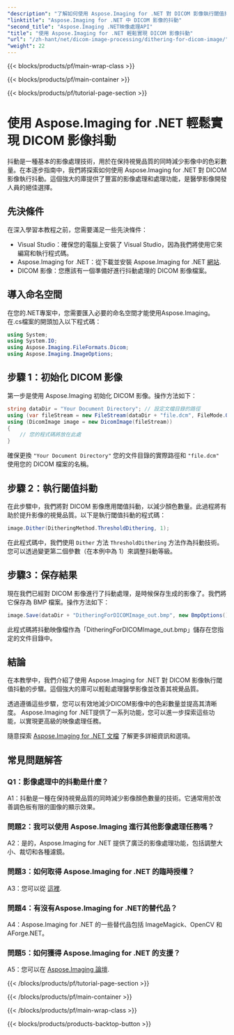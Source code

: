 ```yaml
---
"description": "了解如何使用 Aspose.Imaging for .NET 對 DICOM 影像執行閾值抖動。輕鬆提升影像品質並減少調色板。"
"linktitle": "Aspose.Imaging for .NET 中 DICOM 影像的抖動"
"second_title": "Aspose.Imaging .NET映像處理API"
"title": "使用 Aspose.Imaging for .NET 輕鬆實現 DICOM 影像抖動"
"url": "/zh-hant/net/dicom-image-processing/dithering-for-dicom-image/"
"weight": 22
---
```


{{< blocks/products/pf/main-wrap-class >}}

{{< blocks/products/pf/main-container >}}

{{< blocks/products/pf/tutorial-page-section >}}

# 使用 Aspose.Imaging for .NET 輕鬆實現 DICOM 影像抖動

抖動是一種基本的影像處理技術，用於在保持視覺品質的同時減少影像中的色彩數量。在本逐步指南中，我們將探索如何使用 Aspose.Imaging for .NET 對 DICOM 影像執行抖動。這個強大的庫提供了豐富的影像處理和處理功能，是醫學影像開發人員的絕佳選擇。 

## 先決條件

在深入學習本教程之前，您需要滿足一些先決條件：

- Visual Studio：確保您的電腦上安裝了 Visual Studio，因為我們將使用它來編寫和執行程式碼。
- Aspose.Imaging for .NET：從下載並安裝 Aspose.Imaging for .NET [網站](https://releases。aspose.com/imaging/net/).
- DICOM 影像：您應該有一個準備好進行抖動處理的 DICOM 影像檔案。

## 導入命名空間

在您的.NET專案中，您需要匯入必要的命名空間才能使用Aspose.Imaging。在.cs檔案的開頭加入以下程式碼：

```csharp
using System;
using System.IO;
using Aspose.Imaging.FileFormats.Dicom;
using Aspose.Imaging.ImageOptions;
```

## 步驟 1：初始化 DICOM 影像

第一步是使用 Aspose.Imaging 初始化 DICOM 影像。操作方法如下：

```csharp
string dataDir = "Your Document Directory"; // 設定文檔目錄的路徑
using (var fileStream = new FileStream(dataDir + "file.dcm", FileMode.Open, FileAccess.Read))
using (DicomImage image = new DicomImage(fileStream))
{
    // 您的程式碼將放在此處
}
```

確保更換 `"Your Document Directory"` 您的文件目錄的實際路徑和 `"file.dcm"` 使用您的 DICOM 檔案的名稱。

## 步驟 2：執行閾值抖動

在此步驟中，我們將對 DICOM 影像應用閾值抖動，以減少顏色數量。此過程將有助於提升影像的視覺品質。以下是執行閾值抖動的程式碼：

```csharp
image.Dither(DitheringMethod.ThresholdDithering, 1);
```

在此程式碼中，我們使用 `Dither` 方法 `ThresholdDithering` 方法作為抖動技術。您可以透過變更第二個參數（在本例中為 1）來調整抖動等級。

## 步驟3：保存結果

現在我們已經對 DICOM 影像進行了抖動處理，是時候保存生成的影像了。我們將它保存為 BMP 檔案。操作方法如下：

```csharp
image.Save(dataDir + "DitheringForDICOMImage_out.bmp", new BmpOptions());
```

此程式碼將抖動映像檔作為「DitheringForDICOMImage_out.bmp」儲存在您指定的文件目錄中。

## 結論

在本教學中，我們介紹了使用 Aspose.Imaging for .NET 對 DICOM 影像執行閾值抖動的步驟。這個強大的庫可以輕鬆處理醫學影像並改善其視覺品質。

透過遵循這些步驟，您可以有效地減少DICOM影像中的色彩數量並提高其清晰度。 Aspose.Imaging for .NET提供了一系列功能，您可以進一步探索這些功能，以實現更高級的映像處理任務。

隨意探索 [Aspose.Imaging for .NET 文檔](https://reference.aspose.com/imaging/net/) 了解更多詳細資訊和選項。

## 常見問題解答

### Q1：影像處理中的抖動是什麼？

A1：抖動是一種在保持視覺品質的同時減少影像顏色數量的技術。它通常用於改善調色板有限的圖像的顯示效果。

### 問題2：我可以使用 Aspose.Imaging 進行其他影像處理任務嗎？

A2：是的，Aspose.Imaging for .NET 提供了廣泛的影像處理功能，包括調整大小、裁切和各種濾鏡。

### 問題3：如何取得 Aspose.Imaging for .NET 的臨時授權？

A3：您可以從 [這裡](https://purchase。aspose.com/temporary-license/).

### 問題4：有沒有Aspose.Imaging for .NET的替代品？

A4：Aspose.Imaging for .NET 的一些替代品包括 ImageMagick、OpenCV 和 AForge.NET。

### 問題5：如何獲得 Aspose.Imaging for .NET 的支援？

A5：您可以在 [Aspose.Imaging 論壇](https://forum。aspose.com/).

{{< /blocks/products/pf/tutorial-page-section >}}

{{< /blocks/products/pf/main-container >}}

{{< /blocks/products/pf/main-wrap-class >}}

{{< blocks/products/products-backtop-button >}}